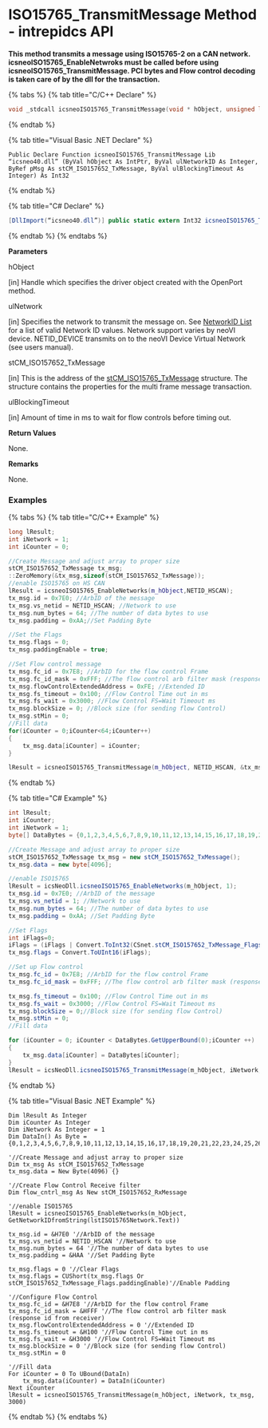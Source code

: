 # ISO15765\_TransmitMessage Method - intrepidcs API

**This method transmits a message using ISO15765-2 on a CAN network. icsneoISO15765\_EnableNetwroks must be called before using icsneoISO15765\_TransmitMessage. PCI bytes and Flow control decoding is taken care of by the dll for the transaction.**

{% tabs %}
{% tab title="C/C++ Declare" %}
```cpp
void _stdcall icsneoISO15765_TransmitMessage(void * hObject, unsigned long ulNetworkID,stCM_ISO157652_TxMessage *pMsg,unsigned long ulBlockingTimeout);
```
{% endtab %}

{% tab title="Visual Basic .NET Declare" %}
```vbnet
Public Declare Function icsneoISO15765_TransmitMessage Lib “icsneo40.dll” (ByVal hObject As IntPtr, ByVal ulNetworkID As Integer, ByRef pMsg As stCM_ISO157652_TxMessage, ByVal ulBlockingTimeout As Integer) As Int32
```
{% endtab %}

{% tab title="C# Declare" %}
```csharp
[DllImport(“icsneo40.dll”)] public static extern Int32 icsneoISO15765_TransmitMessage(IntPtr hObject,Int32 ulNetworkID,ref stCM_ISO157652_TxMessage pMsg,Int32 ulBlockingTimeout);
```
{% endtab %}
{% endtabs %}

**Parameters**

hObject

\[in] Handle which specifies the driver object created with the OpenPort method.

ulNetwork

\[in] Specifies the network to transmit the message on. See [NetworkID List](../../structures-types-and-defines-overview-intrepidcs-api/setting-structures-overview-intrepidcs-api/neovi-network-id-list.md) for a list of valid Network ID values. Network support varies by neoVI device. NETID\_DEVICE transmits on to the neoVI Device Virtual Network (see users manual).

stCM\_ISO157652\_TxMessage

\[in] This is the address of the [stCM\_ISO15765\_TxMessage](../../structures-types-and-defines-overview-intrepidcs-api/setting-structures-overview-intrepidcs-api/stcm\_iso157652\_txmessage-structure.md) structure. The structure contains the properties for the multi frame message transaction.

ulBlockingTimeout

\[in] Amount of time in ms to wait for flow controls before timing out.

**Return Values**

None.

**Remarks**

None.

### **Examples**

{% tabs %}
{% tab title="C/C++ Example" %}
```cpp
long lResult;
int iNetwork = 1;
int iCounter = 0;

//Create Message and adjust array to proper size
stCM_ISO157652_TxMessage tx_msg;
::ZeroMemory(&tx_msg,sizeof(stCM_ISO157652_TxMessage));
//enable ISO15765 on HS CAN
lResult = icsneoISO15765_EnableNetworks(m_hObject,NETID_HSCAN);
tx_msg.id = 0x7E0; //ArbID of the message
tx_msg.vs_netid = NETID_HSCAN; //Network to use
tx_msg.num_bytes = 64; //The number of data bytes to use
tx_msg.padding = 0xAA;//Set Padding Byte

//Set the Flags
tx_msg.flags = 0;
tx_msg.paddingEnable = true;

//Set Flow control message
tx_msg.fc_id = 0x7E8; //ArbID for the flow control Frame
tx_msg.fc_id_mask = 0xFFF; //The flow control arb filter mask (response id from receiver)
tx_msg.flowControlExtendedAddress = 0xFE; //Extended ID
tx_msg.fs_timeout = 0x100; //Flow Control Time out in ms
tx_msg.fs_wait = 0x3000; //Flow Control FS=Wait Timeout ms
tx_msg.blockSize = 0; //Block size (for sending flow Control)
tx_msg.stMin = 0;
//Fill data
for(iCounter = 0;iCounter<64;iCounter++)
{
    tx_msg.data[iCounter] = iCounter;
}

lResult = icsneoISO15765_TransmitMessage(m_hObject, NETID_HSCAN, &tx_msg, 3000);
```
{% endtab %}

{% tab title="C# Example" %}
```csharp
int lResult;
int iCounter;
int iNetwork = 1;
byte[] DataBytes = {0,1,2,3,4,5,6,7,8,9,10,11,12,13,14,15,16,17,18,19,20,21,22,23,24,25,26,27,28,29,30,31,32,33,34,35,36,37,38,39,40,41,42,43,44,45,46,47,48,49,50,51,52,53,54,55,56,57,58,59,60,61,62,63};

//Create Message and adjust array to proper size
stCM_ISO157652_TxMessage tx_msg = new stCM_ISO157652_TxMessage();
tx_msg.data = new byte[4096];

//enable ISO15765
lResult = icsNeoDll.icsneoISO15765_EnableNetworks(m_hObject, 1);
tx_msg.id = 0x7E0; //ArbID of the message
tx_msg.vs_netid = 1; //Network to use
tx_msg.num_bytes = 64; //The number of data bytes to use
tx_msg.padding = 0xAA; //Set Padding Byte

//Set Flags
int iFlags=0;
iFlags = (iFlags | Convert.ToInt32(CSnet.stCM_ISO157652_TxMessage_Flags.paddingEnable)); //Enable Padding
tx_msg.flags = Convert.ToUInt16(iFlags);

//Set up Flow control
tx_msg.fc_id = 0x7E8; //ArbID for the flow control Frame
tx_msg.fc_id_mask = 0xFFF; //The flow control arb filter mask (response id from receiver)

tx_msg.fs_timeout = 0x100; //Flow Control Time out in ms
tx_msg.fs_wait = 0x3000; //Flow Control FS=Wait Timeout ms
tx_msg.blockSize = 0;//Block size (for sending flow Control)
tx_msg.stMin = 0;
//Fill data

for (iCounter = 0; iCounter < DataBytes.GetUpperBound(0);iCounter ++)
{
    tx_msg.data[iCounter] = DataBytes[iCounter];
}
lResult = icsNeoDll.icsneoISO15765_TransmitMessage(m_hObject, iNetwork,ref tx_msg, 3000);
```
{% endtab %}

{% tab title="Visual Basic .NET Example" %}
```vbnet
Dim lResult As Integer
Dim iCounter As Integer
Dim iNetwork As Integer = 1
Dim DataIn() As Byte = {0,1,2,3,4,5,6,7,8,9,10,11,12,13,14,15,16,17,18,19,20,21,22,23,24,25,26,27,28,29,30,31,32,33,34,35,36,37,38,39,40,41,42,43,44,45,46,47,48,49,50,51,52,53,54,55,56,57,58,59,60,61,62,63}

'//Create Message and adjust array to proper size
Dim tx_msg As stCM_ISO157652_TxMessage
tx_msg.data = New Byte(4096) {}

'//Create Flow Control Receive filter
Dim flow_cntrl_msg As New stCM_ISO157652_RxMessage

'//enable ISO15765
lResult = icsneoISO15765_EnableNetworks(m_hObject, GetNetworkIDfromString(lstISO15765Network.Text))

tx_msg.id = &H7E0 '//ArbID of the message
tx_msg.vs_netid = NETID_HSCAN '//Network to use
tx_msg.num_bytes = 64 '//The number of data bytes to use
tx_msg.padding = &HAA '//Set Padding Byte

tx_msg.flags = 0 '//Clear Flags
tx_msg.flags = CUShort(tx_msg.flags Or stCM_ISO157652_TxMessage_Flags.paddingEnable)'//Enable Padding

'//Configure Flow Control
tx_msg.fc_id = &H7E8 '//ArbID for the flow control Frame
tx_msg.fc_id_mask = &HFFF '//The flow control arb filter mask (response id from receiver)
tx_msg.flowControlExtendedAddress = 0 '//Extended ID
tx_msg.fs_timeout = &H100 '//Flow Control Time out in ms
tx_msg.fs_wait = &H3000 '//Flow Control FS=Wait Timeout ms
tx_msg.blockSize = 0 '//Block size (for sending flow Control)
tx_msg.stMin = 0

'//Fill data
For iCounter = 0 To UBound(DataIn)
    tx_msg.data(iCounter) = DataIn(iCounter)
Next iCounter
lResult = icsneoISO15765_TransmitMessage(m_hObject, iNetwork, tx_msg, 3000)
```
{% endtab %}
{% endtabs %}
